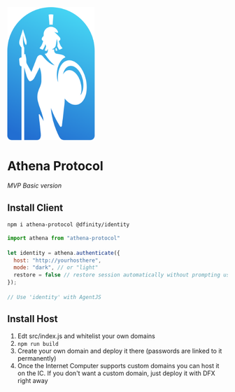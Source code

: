 <img src="./src/athene.svg" width="200">

# Athena Protocol
*MVP Basic version*




## Install Client

```bash
npm i athena-protocol @dfinity/identity
```

```js
import athena from "athena-protocol"

let identity = athena.authenticate({
  host: "http://yourhosthere",
  mode: "dark", // or "light"
  restore = false // restore session automatically without prompting user (if user is already logged)
});

// Use 'identity' with AgentJS
```


## Install Host

1) Edt src/index.js and whitelist your own domains
2) ```npm run build```
3) Create your own domain and deploy it there (passwords are linked to it permanently) 
4) Once the Internet Computer supports custom domains you can host it on the IC. If you don't want a custom domain, just deploy it with DFX right away



